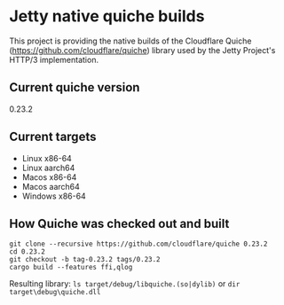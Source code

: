 # Jetty native quiche builds
This project is providing the native builds of the Cloudflare Quiche (https://github.com/cloudflare/quiche) library used by the Jetty Project's HTTP/3 implementation.

## Current quiche version
0.23.2

## Current targets
 - Linux x86-64
 - Linux aarch64
 - Macos x86-64
 - Macos aarch64
 - Windows x86-64

## How Quiche was checked out and built
```
git clone --recursive https://github.com/cloudflare/quiche 0.23.2
cd 0.23.2
git checkout -b tag-0.23.2 tags/0.23.2
cargo build --features ffi,qlog
```

Resulting library: `ls target/debug/libquiche.(so|dylib)` or `dir target\debug\quiche.dll`
